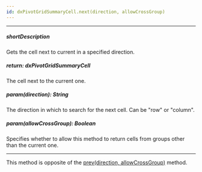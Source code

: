 ```yaml
---
id: dxPivotGridSummaryCell.next(direction, allowCrossGroup)
---
```

---
##### shortDescription
Gets the cell next to current in a specified direction.

##### return: dxPivotGridSummaryCell
The cell next to the current one.

##### param(direction): String
The direction in which to search for the next cell. Can be "row" or "column".

##### param(allowCrossGroup): Boolean
Specifies whether to allow this method to return cells from groups other than the current one.

---
This method is opposite of the [prev(direction, allowCrossGroup)](/api-reference/10%20UI%20Widgets/dxPivotGrid/5%20Summary%20Cell/prev(direction_allowCrossGroup).md '/Documentation/ApiReference/UI_Components/dxPivotGrid/Summary_Cell/#prevdirection_allowCrossGroup') method.